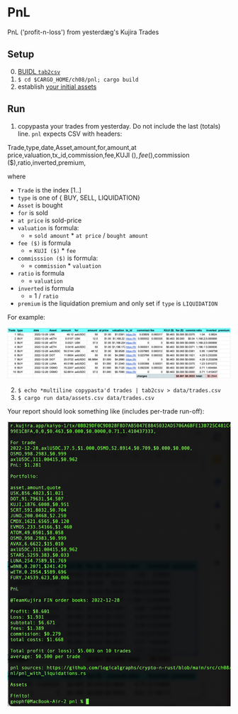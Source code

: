 # PnL

PnL ('profit-n-loss') from yesterdæg's Kujira Trades

## Setup

0. [BUIDL `tab2csv`](../../ch04)
1. `$ cd $CARGO_HOME/ch08/pnl; cargo build`
2. establish [your initial assets](data/assets.csv)

## Run

1. copypasta your trades from yesterday. Do not include the last (totals) line.
`pnl` expects CSV with headers:


Trade,type,date,Asset,amount,for,amount,at price,valuation,tx_id,commission,fee,KUJI ($),fee ($),commission ($),ratio,inverted,premium,

where

* `Trade` is the index [1..]
* `type` is one of { BUY, SELL, LIQUIDATION}
* `Asset` is bought
* `for` is sold
* `at price` is sold-price
* `valuation` is formula: 
  * = `sold amount` * `at price` / `bought amount`
* `fee ($)` is formula
  * = `KUJI ($)` * `fee`
* `commisssion ($)` is formula:
  * = `commission` * `valuation`
* `ratio` is formula
  * = `valuation`
* `inverted` is formula
  * = 1 / `ratio`
* `premium` is the liquidation premium and only set if `type` is `LIQUIDATION`

For example:

![Kujira FIN trades, 2022-12-28](Kujira-FIN-trades-2022-12-28.png)

2. `$ echo *multiline copypasta'd trades | tab2csv > data/trades.csv`
3. `$ cargo run data/assets.csv data/trades.csv`

Your report should look something like (includes per-trade run-off):

![trade report, 2022-12-28](trade-report-2022-12-28.png)
